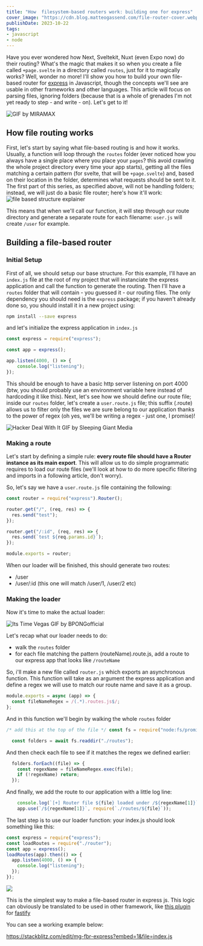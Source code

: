 ```yaml
---
title: "How  filesystem-based routers work: building one for express"
cover_image: "https://cdn.blog.matteogassend.com/file-router-cover.webp"
publishDate: 2023-10-22
tags:
- javascript
- node
---
```


Have you ever wondered how Next, Sveltekit, Nuxt (even Expo now) do their routing? What's the magic that makes it so when you create a file called `+page.svelte` in a directory called `routes`, just for it to magically works? Well, wonder no more! I'll show you how to build your own file-based router for [express](https://expressjs.com/) in Javascript, though the concepts we'll see are usable in other frameworks and other languages. This article will focus on parsing files, ignoring folders (because that is a whole of grenades I'm not yet ready to step - and write - on). Let's get to it!

![GIF by MIRAMAX](https://media0.giphy.com/media/W5WwFpEtd5Tvq/giphy.gif?cid=bcfb6944t52lnri18evg0ro1r8f5vl3fjaxm54dhbeqpceom&ep=v1_gifs_search&rid=giphy.gif&ct=g)

## How file routing works

First, let's start by saying what file-based routing is and how it works.
Usually, a function will loop through the `routes` folder (ever noticed how you always have a single place where you place your `pages`? this avoid crawling the whole project directory every time your app starts), getting all the files matching a certain pattern (for svelte, that will be `+page.svelte`) and, based on their location in the folder, determines what requests should be sent to it. The first part of this series, as specified above, will not be handling folders; instead, we will just do a basic file router; here's how it'll work:
![file based structure explainer](https://cdn.blog.matteogassend.com/file-based-router-structure.png)

This means that when we'll call our function, it will step through our route directory and generate a separate route for each filename: `user.js` will create `/user` for example.

## Building a file-based router

### Initial Setup

First of all, we should setup our base structure. For this example, I'll have an `index.js` file at the root of my project that will instanciate the express application and call the function to generate the routing. Then I'll have a `routes` folder that will contain - you guessed it - our routing files. The only dependency you should need is the `express` package; if you haven't already done so, you should install it in a new project using:
```sh
npm install --save express
```
and let's initialize the express application in `index.js`

```js
const express = require("express");

const app = express();

app.listen(4000, () => {
    console.log("listening");
});
```
This should be enough to have a basic http server listening on port 4000 (btw, you should probably use an environment variable here instead of hardcoding it like this). Next, let's see how we should define our route file; inside our `routes` folder, let's create a `user.route.js` file; this suffix (.route) allows us to filter only the files we are sure belong to our application thanks to the power of regex (oh yes, we'll be writing a regex - just one, I promise)!

![Hacker Deal With It GIF by Sleeping Giant Media](https://media1.giphy.com/media/mYhd1NHQkHmZLiqN7M/giphy.gif?cid=bcfb6944cxheq2gck8p5iorudqqvis1ad0z2o4aathprma1b&ep=v1_gifs_search&rid=giphy.gif&ct=g)

### Making a route

Let's start by defining a simple rule: **every route file should have a Router instance as its main export**. This will allow us to do simple programmatic requires to load our route files (we'll look at how to do more specific filtering and imports in a following article, don't worry).

So, let's say we have a `user.route.js` file containing the following:
```js
const router = require("express").Router();

router.get("/", (req, res) => {
  res.send("test");
});

router.get("/:id", (req, res) => {
  res.send(`test ${req.params.id}`);
});

module.exports = router;
```
When our loader will be finished, this should generate two routes:
- /user
- /user/:id (this one will match /user/1, /user/2 etc)

### Making the loader

Now it's time to make the actual loader:

![Its Time Vegas GIF by BPONGofficial](https://media2.giphy.com/media/SKcxqI1GiASU783uT2/giphy.gif?cid=bcfb69440p5hlnpm71c54qwekk0jbebhx4qwp6q7v02oa60c&ep=v1_gifs_search&rid=giphy.gif&ct=g)

Let's recap what our loader needs to do:
- walk the `routes` folder
- for each file matching the pattern (routeName).route.js, add a route to  our express app that looks like `/routeName`

So, i'll make a new file called `router.js` which exports an asynchronous function. This function will take as an argument the express application and define a regex we will use to match our route name and save it as a group.

```js
module.exports = async (app) => {
  const fileNameRegex = /(.*).routes.js$/;
};
```
And in this function we'll begin by walking the whole `routes` folder
```js
/* add this at the top of the file */ const fs = require("node:fs/promises");

  const folders = await fs.readdir("./routes");
```
And then check each file to see if it matches the regex we defined earlier:
```js
  folders.forEach((file) => {
    const regexName = fileNameRegex.exec(file);
    if (!regexName) return;
  });
```
And finally, we add the route to our application with a little log line:

```js
    console.log(`[+] Router file ${file} loaded under /${regexName[1]}`);
    app.use(`/${regexName[1]}`, require(`./routes/${file}`));
```

The last step is to use our loader function: your index.js should look something like this:
```js
const express = require("express");
const loadRoutes = require("./router");
const app = express();
loadRoutes(app).then(() => {
  app.listen(4000, () => {
    console.log("listening");
  });
});
```
![](https://media1.giphy.com/media/vN3fMMSAmVwoo/giphy.gif?cid=bcfb694476ov89l4f91ymnaon8r1wwg13pgrqobo6ijfnke7&ep=v1_gifs_search&rid=giphy.gif&ct=g)

This is the simplest way to make a file-based router in express js. This logic can obviously be translated to be used in other framework, like [this plugin](https://github.com/GiovanniCardamone/fastify-autoroutes) for [fastify](https://fastify.dev/)

You can see a working example below:

https://stackblitz.com/edit/mg-fbr-express?embed=1&file=index.js